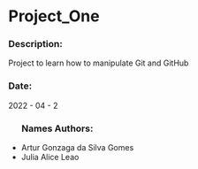 # Project_One
<h3>Description:</h3>
<p>Project to learn how to manipulate Git and GitHub</p>
<h3>Date:</h3>
<p>2022 - 04 - 2</p>
 <ul><h3>Names Authors:</h3>
  <li>Artur Gonzaga da Silva Gomes</li>
  <li>Julia Alice Leao</li>
</ul>
	
